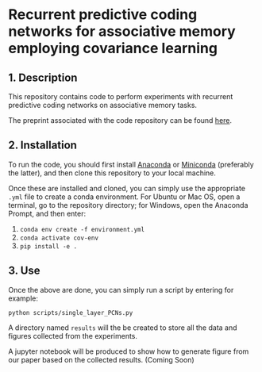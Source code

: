# Recurrent predictive coding networks for associative memory employing covariance learning

## 1. Description
This repository contains code to perform experiments with recurrent predictive coding networks on associative memory tasks.

The preprint associated with the code repository can be found [here](https://www.biorxiv.org/content/10.1101/2022.11.09.515747v1.abstract).

## 2. Installation
To run the code, you should first install [Anaconda](https://www.anaconda.com/) or [Miniconda](https://conda.io/miniconda.html) (preferably the latter), 
and then clone this repository to your local machine.

Once these are installed and cloned, you can simply use the appropriate `.yml` file to create a conda environment. 
For Ubuntu or Mac OS, open a terminal, go to the repository directory; for Windows, open the Anaconda Prompt, and then enter:

1. `conda env create -f environment.yml`  
2. `conda activate cov-env`
3. `pip install -e .`  

## 3. Use
Once the above are done, you can simply run a script by entering for example:

`python scripts/single_layer_PCNs.py`

A directory named `results` will the be created to store all the data and figures collected from the experiments.

A jupyter notebook will be produced to show how to generate figure from our paper based on the collected results. (Coming Soon)
